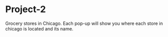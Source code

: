 # Project-2
Grocery stores in Chicago. Each pop-up will show you where each store in chicago is located and its name. 
